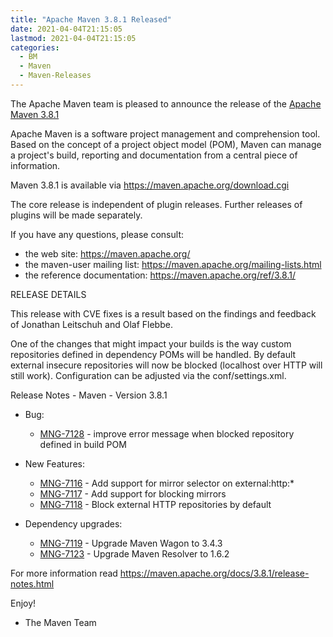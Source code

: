 ```yaml
---
title: "Apache Maven 3.8.1 Released"
date: 2021-04-04T21:15:05
lastmod: 2021-04-04T21:15:05
categories:
  - BM
  - Maven
  - Maven-Releases
---
```

The Apache Maven team is pleased to announce the release of the [Apache Maven 3.8.1](https://maven.apache.org/ref/3.8.1/)

Apache Maven is a software project management and comprehension tool. Based on the concept
of a project object model (POM), Maven can manage a project's build, reporting and documentation
from a central piece of information.

Maven 3.8.1 is available via https://maven.apache.org/download.cgi

The core release is independent of plugin releases. Further releases of plugins will be made
separately.

If you have any questions, please consult:

- the web site: https://maven.apache.org/
- the maven-user mailing list: https://maven.apache.org/mailing-lists.html
- the reference documentation: https://maven.apache.org/ref/3.8.1/

RELEASE DETAILS

This release with CVE fixes is a result based on the findings and feedback of Jonathan Leitschuh and Olaf Flebbe.

One of the changes that might impact your builds is the way custom repositories defined in dependency 
POMs will be handled.
By default external insecure repositories will now be blocked (localhost over HTTP will still work).
Configuration can be adjusted via the conf/settings.xml.

Release Notes - Maven - Version 3.8.1

* Bug:
   * [MNG-7128](https://issues.apache.org/jira/browse/MNG-7128) - improve error message when blocked repository defined in build POM

* New Features:

    * [MNG-7116](https://issues.apache.org/jira/browse/MNG-7116) - Add support for mirror selector on external:http:*
    * [MNG-7117](https://issues.apache.org/jira/browse/MNG-7117) - Add support for blocking mirrors
    * [MNG-7118](https://issues.apache.org/jira/browse/MNG-7118) - Block external HTTP repositories by default

* Dependency upgrades:
  
    * [MNG-7119](https://issues.apache.org/jira/browse/MNG-7119) - Upgrade Maven Wagon to 3.4.3
    * [MNG-7123](https://issues.apache.org/jira/browse/MNG-7123) - Upgrade Maven Resolver to 1.6.2

For more information read https://maven.apache.org/docs/3.8.1/release-notes.html

Enjoy!

- The Maven Team
